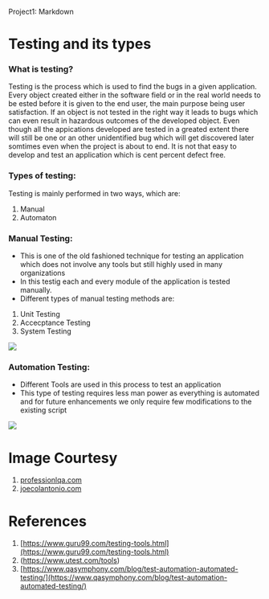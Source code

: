 
Project1: Markdown

# Testing and its types

### What is testing?

Testing is the process which is used to find the bugs in a given application. Every object created either in the software field or in the real world needs to be ested before it is given to the end user, the main purpose being user satisfaction. If an object is not tested in the right way it leads to bugs which can even result in hazardous outcomes of the developed object. Even though all the appications developed are tested in a greated extent there will still be one or an other unidentified bug which will get discovered later somtimes even when the project is about to end. It is not that easy to develop and test an application which is cent percent defect free.

### Types of testing:

Testing is mainly performed in two ways, which are:

1.  Manual
2.  Automaton

### Manual Testing:

*   This is one of the old fashioned technique for testing an application which does not involve any tools but still highly used in many organizations
*   In this testig each and every module of the application is tested manually.
*   Different types of manual testing methods are:

1.  Unit Testing
2.  Accecptance Testing
3.  System Testing

![](http://www.professionalqa.com/assets/images/manual-testing.jpg)  

### Automation Testing:

*   Different Tools are used in this process to test an application
*   This type of testing requires less man power as everything is automated and for future enhancements we only require few modifications to the existing script

![](https://www.joecolantonio.com/wp-content/uploads/2018/11/AutomationTestingProcess.png)  

# Image Courtesy

1.  [professionlqa.com](professionlqa.com)
2.  [joecolantonio.com](joecolantonio.com)

# References

1. [https://www.guru99.com/testing-tools.html](https://www.guru99.com/testing-tools.html)
2. (https://www.utest.com/tools)
3. [https://www.qasymphony.com/blog/test-automation-automated-testing/](https://www.qasymphony.com/blog/test-automation-automated-testing/)
